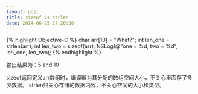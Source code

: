```yaml
---
layout: post
title: sizeof vs.strlen
date: 2014-06-25 17:20:00
---
```


{% highlight Objective-C %}
char arr[10] = "What?";
int len_one = strlen(arr);
int len_two = sizeof(arr);
NSLog(@"one = %d, two = %d", len_one, len_two);
{% endhighlight %}

输出结果为：5 and 10

sizeof返回定义arr数组时，编译器为其分配的数组空间大小，不关心里面存了多少数据。
strlen只关心存储的数据内容，不关心空间的大小和类型。